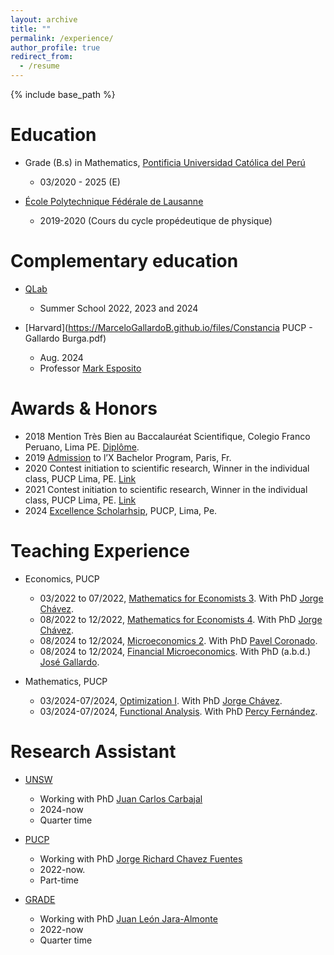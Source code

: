 ```yaml
---
layout: archive
title: ""
permalink: /experience/
author_profile: true
redirect_from:
  - /resume
---
```


{% include base_path %}


Education
======

* Grade (B.s) in Mathematics, [Pontificia Universidad Católica del Perú](https://www.pucp.edu.pe/carrera/matematicas/)
  * 03/2020 - 2025 (E)

* [École Polytechnique Fédérale de Lausanne](https://www.epfl.ch/en/)
  * 2019-2020 (Cours du cycle propédeutique de physique)

Complementary education
======

* [QLab](https://qlab.pucp.edu.pe/)
  * Summer School 2022, 2023 and 2024 

* [Harvard](https://MarceloGallardoB.github.io/files/Constancia PUCP - Gallardo Burga.pdf)
  * Aug. 2024
  * Professor [Mark Esposito](https://professional.dce.harvard.edu/faculty/mark-esposito/)


Awards & Honors
======

* 2018 Mention Très Bien au Baccalauréat Scientifique, Colegio Franco Peruano, Lima PE. [Diplôme](https://MarceloGallardoB.github.io/files/notes_bac.pdf).
* 2019 [Admission](https://MarceloGallardoB.github.io/files/admission_l_X.pdf) to l’X Bachelor Program, Paris, Fr.
* 2020 Contest initiation to scientific research, Winner in the individual class, PUCP Lima, PE.  <a href="https://facultad.pucp.edu.pe/generales-ciencias/evento/ganadores-del-concurso-proyecto-iniciacion-la-investigacion-2020/" role="button" target="_blank"> Link </a>
* 2021 Contest initiation to scientific research, Winner in the individual class, PUCP Lima, PE. <a href="https://facultad.pucp.edu.pe/generales-ciencias/nota-de-prensa/ganadores-ee-gg-cc-2021/" role="button" target="_blank"> Link </a>
* 2024 [Excellence Scholarhsip](https://puntoedu.pucp.edu.pe/institucional/becas-excellence-scholarships-mejores-universidades-del-mundo/), PUCP, Lima, Pe.

Teaching Experience
======
* Economics, PUCP
  * 03/2022 to 07/2022, [Mathematics for Economists 3](https://marcelogallardob.github.io/teaching/). With PhD [Jorge Chávez](https://www.pucp.edu.pe/profesor/jorge-chavez-fuentes).
  * 08/2022 to 12/2022, [Mathematics for Economists 4](https://marcelogallardob.github.io/teaching/). With PhD [Jorge Chávez](https://www.pucp.edu.pe/profesor/jorge-chavez-fuentes).
  * 08/2024 to 12/2024, [Microeconomics 2](https://marcelogallardob.github.io/teaching/). With PhD [Pavel Coronado](https://www.pucp.edu.pe/profesor/pavel-coronado-castellanos).
  * 08/2024 to 12/2024, [Financial Microeconomics](https://marcelogallardob.github.io/teaching/). With PhD (a.b.d.) [José Gallardo](https://es.wikipedia.org/wiki/Jos%C3%A9_Gallardo_Ku).

* Mathematics, PUCP
  * 03/2024-07/2024, [Optimization I](https://marcelogallardob.github.io/teaching/). With PhD [Jorge Chávez](https://www.pucp.edu.pe/profesor/jorge-chavez-fuentes).
  * 03/2024-07/2024, [Functional Analysis](https://marcelogallardob.github.io/teaching/). With PhD [Percy Fernández](https://www.pucp.edu.pe/profesor/percy-fernandez-sanchez).

Research Assistant
======

* [UNSW](https://www.unsw.edu.au/business/our-schools/economics)
  * Working with PhD [Juan Carlos Carbajal](https://sites.google.com/site/carbajaleconomics/home) 
  * 2024-now
  * Quarter time
    
* [PUCP](https://www.pucp.edu.pe/carrera/matematicas/)
  * Working with PhD [Jorge Richard Chavez Fuentes](https://www.pucp.edu.pe/profesor/jorge-chavez-fuentes)
  * 2022-now.
  * Part-time
    
* [GRADE](https://www.grade.org.pe/en/) 
  * Working with PhD [Juan León Jara-Almonte](https://www.grade.org.pe/investigadores/personal/jleon/)
  * 2022-now
  * Quarter time




